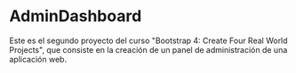 # AdminDashboard
Este es el segundo proyecto del curso "Bootstrap 4: Create Four Real World Projects", que consiste en la creación de un panel de administración de una aplicación web.
